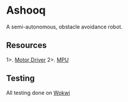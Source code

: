 # Ashooq
A semi-autonomous, obstacle avoidance robot.


## Resources
1>. [Motor Driver](https://components101.com/modules/l293n-motor-driver-module)
2>. [MPU](https://github.com/RCmags/basicMPU6050)

## Testing
All testing done on
[Wokwi](https://wokwi.com)